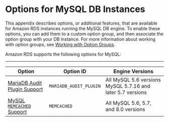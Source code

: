 # Options for MySQL DB Instances<a name="Appendix.MySQL.Options"></a>

This appendix describes options, or additional features, that are available for Amazon RDS instances running the MySQL DB engine\. To enable these options, you can add them to a custom option group, and then associate the option group with your DB instance\. For more information about working with option groups, see [Working with Option Groups](USER_WorkingWithOptionGroups.md)\. 

Amazon RDS supports the following options for MySQL: 


****  

| Option | Option ID | Engine Versions | 
| --- | --- | --- | 
|  [MariaDB Audit Plugin Support](Appendix.MySQL.Options.AuditPlugin.md)  |  `MARIADB_AUDIT_PLUGIN`  |  All MySQL 5\.6 versions MySQL 5\.7\.16 and later 5\.7 versions  | 
|  [MySQL `MEMCACHED` Support](Appendix.MySQL.Options.memcached.md)  |  `MEMCACHED`  |  All MySQL 5\.6, 5\.7, and 8\.0 versions  | 